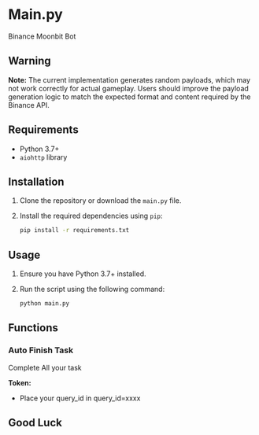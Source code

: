 # Main.py

Binance Moonbit Bot

## Warning

**Note:** The current implementation generates random payloads, which may not work correctly for actual gameplay. Users should improve the payload generation logic to match the expected format and content required by the Binance API.

## Requirements

- Python 3.7+
- `aiohttp` library

## Installation

1. Clone the repository or download the `main.py` file.
2. Install the required dependencies using `pip`:

    ```sh
    pip install -r requirements.txt
    ```

## Usage

1. Ensure you have Python 3.7+ installed.
2. Run the script using the following command:

    ```sh
    python main.py
    ```

## Functions

### Auto Finish Task

Complete All your task

**Token:**
- Place your query_id  in query_id=xxxx

## Good Luck